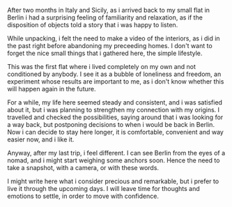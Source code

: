 After two months in Italy and Sicily, as i arrived back to my small
flat in Berlin i had a surprising feeling of familiarity and
relaxation, as if the disposition of objects told a story that i was
happy to listen.

While unpacking, i felt the need to make a video of the interiors, as
i did in the past right before abandoning my preceeding homes. I don't
want to forget the nice small things that i gathered here, the simple
lifestyle.

This was the first flat where i lived completely on my own and not
conditioned by anybody. I see it as a bubble of loneliness and
freedom, an experiment whose results are important to me, as i don't
know whether this will happen again in the future.

For a while, my life here seemed steady and consistent, and i was
satisfied about it, but i was planning to strengthen my connection
with my origins. I travelled and checked the possibilities, saying
around that i was looking for a way back, but postponing decisions to
when i would be back in Berlin. Now i can decide to stay here longer,
it is comfortable, convenient and way easier now, and i like it.

Anyway, after my last trip, i feel different. I can see Berlin from
the eyes of a nomad, and i might start weighing some anchors
soon. Hence the need to take a snapshot, with a camera, or with these
words.

I might write here what i consider precious and remarkable, but i
prefer to live it through the upcoming days. I will leave time for
thoughts and emotions to settle, in order to move with confidence.
